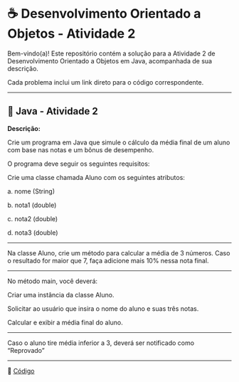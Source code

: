 # ☕ Desenvolvimento Orientado a Objetos - Atividade 2

Bem-vindo(a)! Este repositório contém a solução para a Atividade 2 de Desenvolvimento Orientado a Objetos em Java, acompanhada de sua descrição.  

Cada problema inclui um link direto para o código correspondente. 

---

## 📄 Java - Atividade 2
  
**Descrição:**

Crie um programa em Java que simule o cálculo da média final de um aluno com base nas
notas e um bônus de desempenho.

O programa deve seguir os seguintes requisitos:

Crie uma classe chamada Aluno com os seguintes atributos:
   
a. nome (String)

b. nota1 (double)

c. nota2 (double)

d. nota3 (double)

---

Na classe Aluno, crie um método para calcular a média de 3 números. Caso o resultado for
maior que 7, faça adicione mais 10% nessa nota final.

---

No método main, você deverá:

Criar uma instância da classe Aluno.

Solicitar ao usuário que insira o nome do aluno e suas três notas.

Calcular e exibir a média final do aluno.

---

Caso o aluno tire média inferior a 3, deverá ser notificado como “Reprovado”

---

🔗 [Código](https://github.com/Miguel-Russo/Faculdade/tree/main/2%C2%B0%20Semestre%20-%202024_2/Desenvolvimento%20Orientado%20a%20Objetos/Atividade_5)
